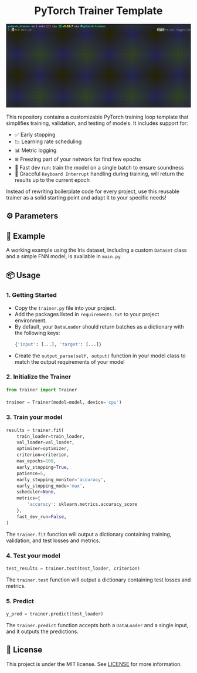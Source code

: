 <h1 align="center">PyTorch Trainer Template</h1>

<p align="center"> <img src="imgs/example.gif" alt="Training Example" /> </p>

This repository contains a customizable PyTorch training loop template that simplifies training, validation, and testing of models. It includes support for:
- ✅ Early stopping
- 📉 Learning rate scheduling
- 📊 Metric logging
- ❄️ Freezing part of your network for first few epochs
- 🔧 Fast dev run: train the model on a single batch to ensure soundness
- 🛑 Graceful `Keyboard Interrupt` handling during training, will return the results up to the current epoch

Instead of rewriting boilerplate code for every project, use this reusable trainer as a solid starting point and adapt it to your specific needs!

## ⚙️ Parameters



## 🚀 Example

A working example using the Iris dataset, including a custom `Dataset` class and a simple FNN model, is available in `main.py`.

## 📦 Usage

### 1. Getting Started

- Copy the `trainer.py` file into your project.
- Add the packages listed in `requirements.txt` to your project environment.
- By default, your `DataLoader` should return batches as a dictionary with the following keys:
    ```python
    {'input': [...], 'target': [...]}
    ```
- Create the `output_parse(self, output)` function in your model class to match the output requirements of your model

### 2. Initialize the Trainer

```python
from trainer import Trainer

trainer = Trainer(model=model, device='cpu')
```

### 3. Train your model

```python
results = trainer.fit(
    train_loader=train_loader,
    val_loader=val_loader,
    optimizer=optimizer,
    criterion=criterion,
    max_epochs=100,
    early_stopping=True,
    patience=5,
    early_stopping_monitor='accuracy',
    early_stopping_mode='max',
    scheduler=None,
    metrics={
        'accuracy': sklearn.metrics.accuracy_score
    },
    fast_dev_run=False,
)
```

The `trainer.fit` function will output a dictionary containing training, validation, and test losses and metrics.

### 4. Test your model

```python
test_results = trainer.test(test_loader, criterion)
```

The `trainer.test` function will output a dictionary containing test losses and metrics.


### 5. Predict

```python
y_pred = trainer.predict(test_loader)
```

The `trainer.predict` function accepts both a `DataLoader` and a single input, and it outputs the predictions.

## 📄 License

This project is under the MIT license. See [LICENSE](https://github.com/ParsaD23/PyTorch_Trainer_Template/blob/main/LICENSE) for more information.
